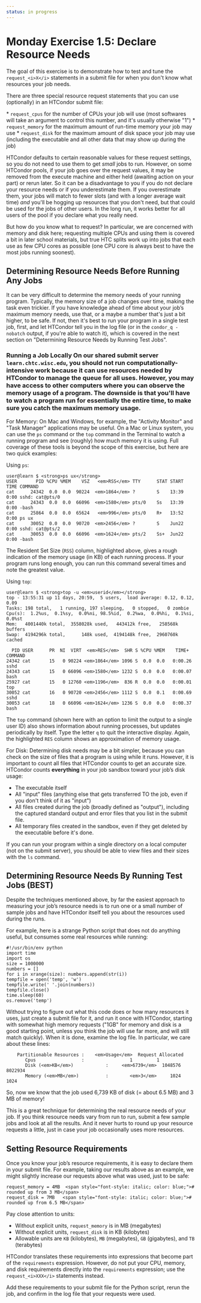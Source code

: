 ```yaml
---
status: in progress
---
```


<style type="text/css"> pre em { font-style: normal; background-color: yellow; } pre strong { font-style: normal; font-weight: bold; color: \#008; } </style>

Monday Exercise 1.5: Declare Resource Needs
===========================================

The goal of this exercise is to demonstrate how to test and tune the `request_<i>X</i>` statements in a submit file for when you don't know what resources your job needs.

There are three special resource request statements that you can use (optionally) in an HTCondor submit file:

\* `request_cpus` for the number of CPUs your job will use (most softwares will take an argument to control this number, and it's usually otherwise "1") \* `request_memory` for the maximum amount of run-time memory your job may use \* `request_disk` for the maximum amount of disk space your job may use (including the executable and all other data that may show up during the job)

HTCondor defaults to certain reasonable values for these request settings, so you do not need to use them to get *small* jobs to run. However, on some HTCondor pools, if your job goes over the request values, it may be removed from the execute machine and either held (awaiting action on your part) or rerun later. So it can be a disadvantage to you if you do not declare your resource needs or if you underestimate them. If you overestimate them, your jobs will match to fewer slots (and with a longer average wait time) *and* you'll be hogging up resources that you don't need, but that could be used for the jobs of other users. In the long run, it works better for all users of the pool if you declare what you really need.

But how do you know what to request? In particular, we are concerned with memory and disk here; requesting multiple CPUs and using them is covered a bit in later school materials, but true HTC splits work up into jobs that each use as few CPU cores as possible (one CPU core is always best to have the most jobs running soonest).

Determining Resource Needs Before Running Any Jobs
--------------------------------------------------

It can be very difficult to determine the memory needs of your running program. Typically, the memory size of a job changes over time, making the task even trickier. If you have knowledge ahead of time about your job’s maximum memory needs, use that, or a maybe a number that's just a bit higher, to be safe. If not, then it's best to run your program in a single test job, first, and let HTCondor tell you in the log file (or in the `condor_q -nobatch` output, if you're able to watch it), which is covered in the next section on "Determining Resource Needs by Running Test Jobs".

### Running a Job Locally On our shared submit server `learn.chtc.wisc.edu`, you should not run computationally-intensive work because it can use resources needed by HTCondor to manage the queue for all uses. However, you may have access to other computers where you can observe the memory usage of a program. The downside is that you'll have to watch a program run for essentially the entire time, to make sure you catch the maximum memory usage.

For Memory: On Mac and Windows, for example, the "Activity Monitor" and "Task Manager" applications may be useful. On a Mac or Linux system, you can use the `ps` command or the `top` command in the Terminal to watch a running program and see (roughly) how much memory it is using. Full coverage of these tools is beyond the scope of this exercise, but here are two quick examples:

Using `ps`:

``` console
user@learn $ <strong>ps ux</strong>
USER       PID %CPU %MEM    VSZ   <em>RSS</em> TTY      STAT START   TIME COMMAND
cat      24342  0.0  0.0  90224  <em>1864</em> ?        S    13:39   0:00 sshd: cat@pts/0  
cat      24343  0.0  0.0  66096  <em>1580</em> pts/0    Ss   13:39   0:00 -bash
cat      25864  0.0  0.0  65624   <em>996</em> pts/0    R+   13:52   0:00 ps ux
cat      30052  0.0  0.0  90720  <em>2456</em> ?        S    Jun22   0:00 sshd: cat@pts/2  
cat      30053  0.0  0.0  66096  <em>1624</em> pts/2    Ss+  Jun22   0:00 -bash
```

The Resident Set Size (`RSS`) column, highlighted above, gives a rough indication of the memory usage (in KB) of each running process. If your program runs long enough, you can run this command several times and note the greatest value.

Using `top`:

``` console
user@learn $ <strong>top -u <em>userid</em></strong>
top - 13:55:31 up 11 days, 20:59,  5 users,  load average: 0.12, 0.12, 0.09
Tasks: 198 total,   1 running, 197 sleeping,   0 stopped,   0 zombie
Cpu(s):  1.2%us,  0.1%sy,  0.0%ni, 98.5%id,  0.2%wa,  0.0%hi,  0.1%si,  0.0%st
Mem:   4001440k total,  3558028k used,   443412k free,   258568k buffers
Swap:  4194296k total,      148k used,  4194148k free,  2960760k cached

  PID USER      PR  NI  VIRT  <em>RES</em>  SHR S %CPU %MEM    TIME+  COMMAND
24342 cat       15   0 90224 <em>1864</em> 1096 S  0.0  0.0   0:00.26 sshd
24343 cat       15   0 66096 <em>1580</em> 1232 S  0.0  0.0   0:00.07 bash
25927 cat       15   0 12760 <em>1196</em>  836 R  0.0  0.0   0:00.01 top
30052 cat       16   0 90720 <em>2456</em> 1112 S  0.0  0.1   0:00.69 sshd
30053 cat       18   0 66096 <em>1624</em> 1236 S  0.0  0.0   0:00.37 bash
```

The `top` command (shown here with an option to limit the output to a single user ID) also shows information about running processes, but updates periodically by itself. Type the letter `q` to quit the interactive display. Again, the highlighted `RES` column shows an approximation of memory usage.

For Disk: Determining disk needs may be a bit simpler, because you can check on the size of files that a program is using while it runs. However, it is important to count all files that HTCondor counts to get an accurate size. HTCondor counts **everything** in your job sandbox toward your job’s disk usage:

-   The executable itself
-   All "input" files (anything else that gets transferred TO the job, even if you don't think of it as "input")
-   All files created during the job (broadly defined as "output"), including the captured standard output and error files that you list in the submit file.
-   All temporary files created in the sandbox, even if they get deleted by the executable before it's done.

If you can run your program within a single directory on a local computer (not on the submit server), you should be able to view files and their sizes with the `ls` command.

Determining Resource Needs By Running Test Jobs (BEST)
------------------------------------------------------

Despite the techniques mentioned above, by far the easiest approach to measuring your job’s resource needs is to run one or a small number of sample jobs and have HTCondor itself tell you about the resources used during the runs.

For example, here is a strange Python script that does not do anything useful, but consumes some real resources while running:

``` file
#!/usr/bin/env python
import time
import os
size = 1000000
numbers = []
for i in xrange(size): numbers.append(str(i))
tempfile = open('temp', 'w')
tempfile.write(' '.join(numbers))
tempfile.close()
time.sleep(60)
os.remove('temp')
```

Without trying to figure out what this code does or how many resources it uses, just create a submit file for it, and run it once with HTCondor, starting with somewhat high memory requests ("1GB" for memory and disk is a good starting point, unless you think the job will use far more, and will still match quickly). When it is done, examine the log file. In particular, we care about these lines:

``` file
    Partitionable Resources :    <em>Usage</em>  Request Allocated
       Cpus                 :                 1         1
       Disk (<em>KB</em>)            :     <em>6739</em>  1048576   8022934
       Memory (<em>MB</em>)          :        <em>3</em>     1024      1024
```

So, now we know that the job used 6,739 KB of disk (= about 6.5 MB) and 3 MB of memory!

This is a great technique for determining the real resource needs of your job. If you think resource needs vary from run to run, submit a few sample jobs and look at all the results. And it never hurts to round up your resource requests a little, just in case your job occasionally uses more resources.

Setting Resource Requirements
-----------------------------

Once you know your job’s resource requirements, it is easy to declare them in your submit file. For example, taking our results above as an example, we might slightly increase our requests above what was used, just to be safe:

``` file
request_memory = 4MB  <span style="font-style: italic; color: blue;"># rounded up from 3 MB</span>
request_disk = 7MB   <span style="font-style: italic; color: blue;"># rounded up from 6.5 MB</span>
```

Pay close attention to units:

-   Without explicit units, `request_memory` is in MB (megabytes)
-   Without explicit units, `request_disk` is in KB (kilobytes)
-   Allowable units are `KB` (kilobytes), `MB` (megabytes), `GB` (gigabytes), and `TB` (terabytes)

HTCondor translates these requirements into expressions that become part of the `requirements` expression. However, do not put your CPU, memory, and disk requirements directly into the `requirements` expression; use the `request_<i>XXX</i>` statements instead.

Add these requirements to your submit file for the Python script, rerun the job, and confirm in the log file that your requests were used.


